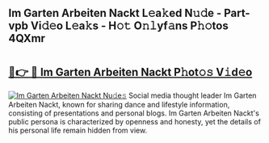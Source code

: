 ## Im Garten Arbeiten Nackt L𝚎a𝚔ed N𝚞𝚍e - Part-vpb Vi𝚍𝚎o L𝚎a𝚔s - H𝚘𝚝 O𝚗𝚕yf𝚊ns P𝚑𝚘tos 4QXmr

# <h2><a href="http://kf2c9um.oniu.top/?m=Im+Garten+Arbeiten+Nackt">🔗👉 🔴 Im Garten Arbeiten Nackt P𝚑ot𝚘𝚜 V𝚒d𝚎o</a></h2>

[![Im Garten Arbeiten Nackt Nu𝚍e𝚜](https://i.imgur.com/0qMVB7G.gif)](http://kf2c9um.oniu.top/?m=Im+Garten+Arbeiten+Nackt)
Social media thought leader Im Garten Arbeiten Nackt, known for sharing dance and lifestyle information, consisting of presentations and personal blogs. Im Garten Arbeiten Nackt's public persona is characterized by openness and honesty, yet the details of his personal life remain hidden from view.  
